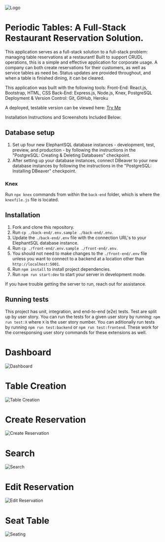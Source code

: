 ![Logo](https://i.imgur.com/LZQk8KP.png)
# Periodic Tables: A Full-Stack Restaurant Reservation Solution.
This application serves as a full-stack solution to a full-stack problem: managing table reservations at a restaurant!
Built to support CRUDL operations, this is a simple and effective application for corporate usage.
A company can both create reservations for their customers, as well as service tables as need be.
Status updates are provided throughout, and when a table is finished dining, it can be cleared.

This application was built with the following tools:
Front-End: React.js, Bootstrap, HTML, CSS
Back-End: Express.js, Node.js, Knex, PostgreSQL
Deployment & Version Control: Git, GitHub, Heroku

A deployed, testable version can be viewed here:
<a href="https://resv-client.herokuapp.com/dashboard">Try Me</a>

Installation Instructions and Screenshots Included Below:
## Database setup

1. Set up four new ElephantSQL database instances - development, test, preview, and production - by following the instructions in the "PostgreSQL: Creating & Deleting Databases" checkpoint.
1. After setting up your database instances, connect DBeaver to your new database instances by following the instructions in the "PostgreSQL: Installing DBeaver" checkpoint.

### Knex

Run `npx knex` commands from within the `back-end` folder, which is where the `knexfile.js` file is located.

## Installation

1. Fork and clone this repository.
1. Run `cp ./back-end/.env.sample ./back-end/.env`.
1. Update the `./back-end/.env` file with the connection URL's to your ElephantSQL database instance.
1. Run `cp ./front-end/.env.sample ./front-end/.env`.
1. You should not need to make changes to the `./front-end/.env` file unless you want to connect to a backend at a location other than `http://localhost:5001`.
1. Run `npm install` to install project dependencies.
1. Run `npm run start:dev` to start your server in development mode.

If you have trouble getting the server to run, reach out for assistance.

## Running tests

This project has unit, integration, and end-to-end (e2e) tests. 
Test are split up by user story. You can run the tests for a given user story by running:
`npm run test:X` where `X` is the user story number.
You can aditionally run tests by running
`npm run test:backend` or
`npm run test:frontend`.
These work for the corresponsing user story commands for these extensions as well.

# Dashboard
![Dashboard](https://i.imgur.com/u9MRJXHm.png)
# Table Creation
![Table Creation](https://i.imgur.com/TpWTjD0m.png)

# Create Reservation
![Create Reservation](https://i.imgur.com/bf0GBJXm.png)

# Search
![Search](https://i.imgur.com/C6pSN7Qm.png)

# Edit Reservation
![Edit Reservation](https://i.imgur.com/i5rhdRZm.png)

# Seat Table
![Seating](https://i.imgur.com/29QXmsjm.png)
